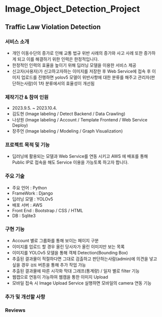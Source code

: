 # Image_Object_Detection_Project

## Traffic Law Violation Detection

### 서비스 소개
- 개인 이동수단의 증가로 인해 교통 법규 위반 사례의 증가와 사고 사례 또한 증가하게 되고 이를 해결하기 위한 인력은 한정적입니다.
- 한정적인 인력의 효율을 높이기 위해 딥러닝 모델을 이용한 서비스 제공
- 신고자(사용자)가 신고하고자하는 이미지를 저장한 후 Web Service에 접속 후 이미지 업로드를 진행하면 yolov5 모델이 위반사항에 대한 분류를 해주고 관리자(판단하는사람)이 1차 분류에서의 효율성이 개선됨

### 제작기간 & 참여 인원
- 2023.9.5. ~ 2023.10.4.
- 김도현 (Image labeling / Detect Backend / Data Crawling)
- 나상원 (Image labeling / Account / Template Frontend / Web Service Deploy)
- 장주언 (Image labeling / Modeling / Graph Visualization)
### 프로젝트 목적 및 기능
- 딥러닝에 활용되는 모델과 Web Service를 연동 시키고 AWS 에 배포를 통해 Public IP로 접속을 해도 Service 이용을 가능토록 하고자 합니다.
### 주요 기술
- 주요 언어 : Python
- FrameWork : Django
- 딥러닝 모델 : YOLOv5
- 배포 서버 : AWS
- Front End : Bootstrap / CSS / HTML
- DB : Sqlite3
### 구현 기능
- Account 별로 그룹화를 통해 보이는 페이지 구분
- 이미지를 업로드 할 경우 올린 당사자가 올린 이미지만 보는 목록
- 이미지를 YOLOv5 모델을 통해 객체 Detection(Bounding Box)
- 추출된 결과물이 적절하다면 그대로 검출하고 판단하는사람(admin)에 의견을 넣고 싶을 경우 `검토` 버튼을 통해 추가 작업 가능
- 추출된 결과물에 따른 시각화 막대 그래프(통계량) / 일자 별로 filter 기능
- 웹캡으로 연동이 가능하여 웹캠을 통한 이미지 Upload
- 모바일 접속 시 Image Upload Service 실행하면 모바일의 camera 연동 기능
### 추가 및 개선할 사항

### Reviews
